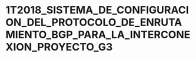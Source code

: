 # 1T2018_SISTEMA_DE_CONFIGURACION_DEL_PROTOCOLO_DE_ENRUTAMIENTO_BGP_PARA_LA_INTERCONEXION_PROYECTO_G3
